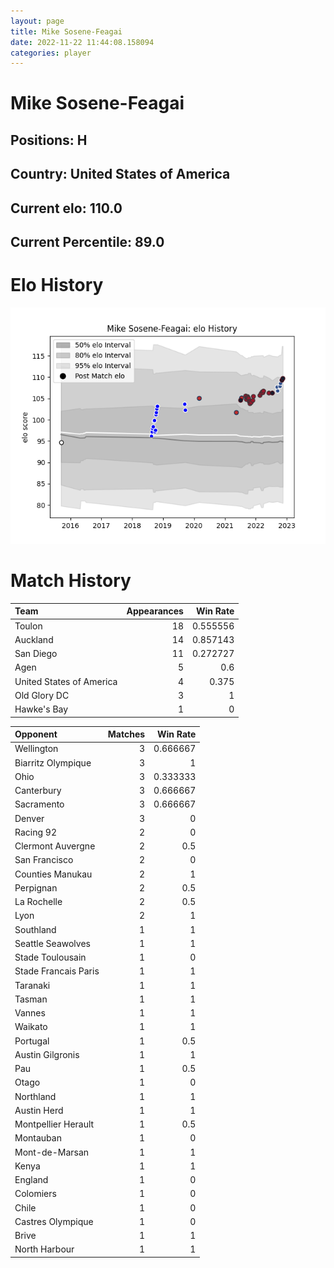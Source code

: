 ```yaml
---  
layout: page  
title: Mike Sosene-Feagai  
date: 2022-11-22 11:44:08.158094  
categories: player  
---
```

# Mike Sosene-Feagai

## Positions: H

## Country: United States of America

## Current elo: 110.0

## Current Percentile: 89.0

# Elo History


![elo history](history_MikeSosene-Feagai.png)
# Match History


| Team                     |   Appearances |   Win Rate |
|:-------------------------|--------------:|-----------:|
| Toulon                   |            18 |   0.555556 |
| Auckland                 |            14 |   0.857143 |
| San Diego                |            11 |   0.272727 |
| Agen                     |             5 |   0.6      |
| United States of America |             4 |   0.375    |
| Old Glory DC             |             3 |   1        |
| Hawke's Bay              |             1 |   0        |

| Opponent             |   Matches |   Win Rate |
|:---------------------|----------:|-----------:|
| Wellington           |         3 |   0.666667 |
| Biarritz Olympique   |         3 |   1        |
| Ohio                 |         3 |   0.333333 |
| Canterbury           |         3 |   0.666667 |
| Sacramento           |         3 |   0.666667 |
| Denver               |         3 |   0        |
| Racing 92            |         2 |   0        |
| Clermont Auvergne    |         2 |   0.5      |
| San Francisco        |         2 |   0        |
| Counties Manukau     |         2 |   1        |
| Perpignan            |         2 |   0.5      |
| La Rochelle          |         2 |   0.5      |
| Lyon                 |         2 |   1        |
| Southland            |         1 |   1        |
| Seattle Seawolves    |         1 |   1        |
| Stade Toulousain     |         1 |   0        |
| Stade Francais Paris |         1 |   1        |
| Taranaki             |         1 |   1        |
| Tasman               |         1 |   1        |
| Vannes               |         1 |   1        |
| Waikato              |         1 |   1        |
| Portugal             |         1 |   0.5      |
| Austin Gilgronis     |         1 |   1        |
| Pau                  |         1 |   0.5      |
| Otago                |         1 |   0        |
| Northland            |         1 |   1        |
| Austin Herd          |         1 |   1        |
| Montpellier Herault  |         1 |   0.5      |
| Montauban            |         1 |   0        |
| Mont-de-Marsan       |         1 |   1        |
| Kenya                |         1 |   1        |
| England              |         1 |   0        |
| Colomiers            |         1 |   0        |
| Chile                |         1 |   0        |
| Castres Olympique    |         1 |   0        |
| Brive                |         1 |   1        |
| North Harbour        |         1 |   1        |